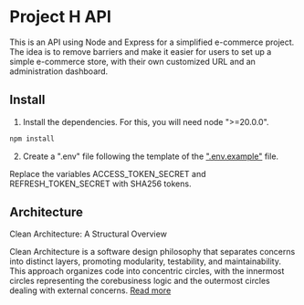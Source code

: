 # Project H API

This is an API using Node and Express for a simplified e-commerce project. The idea is to remove barriers and make it easier for users to set up a simple e-commerce 
store, with their own customized URL and an administration dashboard.

## Install

1. Install the dependencies. For this, you will need node ">=20.0.0".

```bash
npm install
```

2. Create a ".env" file following the template of the [".env.example"](.env.exemple) file.

Replace the variables ACCESS_TOKEN_SECRET and REFRESH_TOKEN_SECRET with SHA256 tokens.


## Architecture

Clean Architecture: A Structural Overview

Clean Architecture is a software design philosophy that separates concerns into distinct layers, promoting modularity, testability, and maintainability.
This approach organizes code into concentric circles, with the innermost circles representing the corebusiness logic and the outermost circles dealing with
external concerns. [Read more](documentation/architecture.md)